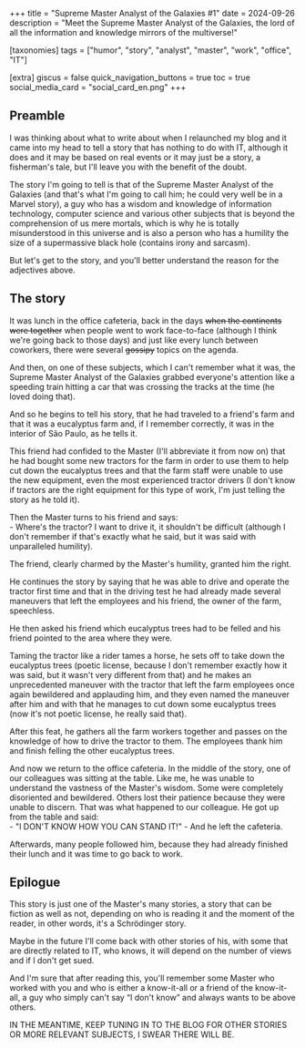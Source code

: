 +++
title = "Supreme Master Analyst of the Galaxies #1"
date = 2024-09-26
description = "Meet the Supreme Master Analyst of the Galaxies, the lord of all the information and knowledge mirrors of the multiverse!"

[taxonomies]
tags = ["humor", "story", "analyst", "master", "work", "office", "IT"]

[extra]
giscus = false
quick_navigation_buttons = true
toc = true
social_media_card = "social_card_en.png"
+++
## Preamble

I was thinking about what to write about when I relaunched my blog and it came into my head to tell a story that has nothing to do with IT, although it does and it may be based on real events or it may just be a story, a fisherman's tale, but I'll leave you with the benefit of the doubt.

The story I'm going to tell is that of the Supreme Master Analyst of the Galaxies (and that's what I'm going to call him; he could very well be in a Marvel story), a guy who has a wisdom and knowledge of information technology, computer science and various other subjects that is beyond the comprehension of us mere mortals, which is why he is totally misunderstood in this universe and is also a person who has a humility the size of a supermassive black hole (contains irony and sarcasm).

But let's get to the story, and you'll better understand the reason for the adjectives above.

## The story

It was lunch in the office cafeteria, back in the days ~~when the continents were together~~ when people went to work face-to-face (although I think we're going back to those days) and just like every lunch between coworkers, there were several ~~gossipy~~ topics on the agenda.

And then, on one of these subjects, which I can't remember what it was, the Supreme Master Analyst of the Galaxies grabbed everyone's attention like a speeding train hitting a car that was crossing the tracks at the time (he loved doing that).

And so he begins to tell his story, that he had traveled to a friend's farm and that it was a eucalyptus farm and, if I remember correctly, it was in the interior of São Paulo, as he tells it.

This friend had confided to the Master (I'll abbreviate it from now on) that he had bought some new tractors for the farm in order to use them to help cut down the eucalyptus trees and that the farm staff were unable to use the new equipment, even the most experienced tractor drivers (I don't know if tractors are the right equipment for this type of work, I'm just telling the story as he told it).

Then the Master turns to his friend and says:<br/> - Where's the tractor? I want to drive it, it shouldn't be difficult (although I don't remember if that's exactly what he said, but it was said with unparalleled humility).

The friend, clearly charmed by the Master's humility, granted him the right.

He continues the story by saying that he was able to drive and operate the tractor first time and that in the driving test he had already made several maneuvers that left the employees and his friend, the owner of the farm, speechless.

He then asked his friend which eucalyptus trees had to be felled and his friend pointed to the area where they were.

Taming the tractor like a rider tames a horse, he sets off to take down the eucalyptus trees (poetic license, because I don't remember exactly how it was said, but it wasn't very different from that) and he makes an unprecedented maneuver with the tractor that left the farm employees once again bewildered and applauding him, and they even named the maneuver after him and with that he manages to cut down some eucalyptus trees (now it's not poetic license, he really said that).

After this feat, he gathers all the farm workers together and passes on the knowledge of how to drive the tractor to them. The employees thank him and finish felling the other eucalyptus trees.

And now we return to the office cafeteria. In the middle of the story, one of our colleagues was sitting at the table. Like me, he was unable to understand the vastness of the Master's wisdom. Some were completely disoriented and bewildered. Others lost their patience because they were unable to discern. That was what happened to our colleague. He got up from the table and said:<br/> - "I DON'T KNOW HOW YOU CAN STAND IT!" - And he left the cafeteria.

Afterwards, many people followed him, because they had already finished their lunch and it was time to go back to work.

## Epilogue

This story is just one of the Master's many stories, a story that can be fiction as well as not, depending on who is reading it and the moment of the reader, in other words, it's a Schrödinger story.

Maybe in the future I'll come back with other stories of his, with some that are directly related to IT, who knows, it will depend on the number of views and if I don't get sued.

And I'm sure that after reading this, you'll remember some Master who worked with you and who is either a know-it-all or a friend of the know-it-all, a guy who simply can't say “I don't know” and always wants to be above others.

IN THE MEANTIME, KEEP TUNING IN TO THE BLOG FOR OTHER STORIES OR MORE RELEVANT SUBJECTS, I SWEAR THERE WILL BE.
